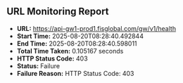 ## URL Monitoring Report

- **URL:** https://api-gw1-prod1.fisglobal.com/gw/v1/health
- **Start Time:** 2025-08-20T08:28:40.492844
- **End Time:** 2025-08-20T08:28:40.598011
- **Total Time Taken:** 0.105167 seconds
- **HTTP Status Code:** 403
- **Status:** Failure
- **Failure Reason:** HTTP Status Code: 403
